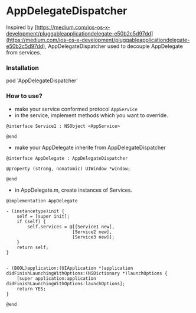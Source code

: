 # AppDelegateDispatcher
Inspired by [https://medium.com/ios-os-x-development/pluggableapplicationdelegate-e50b2c5d97dd](https://medium.com/ios-os-x-development/pluggableapplicationdelegate-e50b2c5d97dd), AppDelegateDispatcher used to decouple AppDelegate from services.

### Installation

pod 'AppDelegateDispatcher'

### How to use?
* make your service conformed protocol `AppService`
* in the service, implement methods which you want to override.

```
@interface Service1 : NSObject <AppService>

@end
```

* make your AppDelegate inherite from AppDelegateDispatcher

```
@interface AppDelegate : AppDelegateDispatcher

@property (strong, nonatomic) UIWindow *window;

@end

```

* in AppDelegate.m, create instances of Services.

```
@implementation AppDelegate

- (instancetype)init {
    self = [super init];
    if (self) {
        self.services = @[[Service1 new],
                         [Service2 new],
                         [Service3 new]];
    }
    return self;
}


- (BOOL)application:(UIApplication *)application didFinishLaunchingWithOptions:(NSDictionary *)launchOptions {
    [super application:application didFinishLaunchingWithOptions:launchOptions];
    return YES;
}

@end

```
